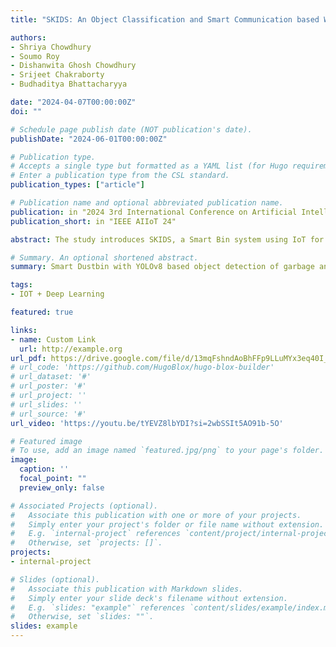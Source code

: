 ```yaml
---
title: "SKIDS: An Object Classification and Smart Communication based Waste Bin"

authors:
- Shriya Chowdhury 
- Soumo Roy
- Dishanwita Ghosh Chowdhury 
- Srijeet Chakraborty
- Budhaditya Bhattacharyya

date: "2024-04-07T00:00:00Z"
doi: ""

# Schedule page publish date (NOT publication's date).
publishDate: "2024-06-01T00:00:00Z"

# Publication type.
# Accepts a single type but formatted as a YAML list (for Hugo requirements).
# Enter a publication type from the CSL standard.
publication_types: ["article"]

# Publication name and optional abbreviated publication name.
publication: in "2024 3rd International Conference on Artificial Intelligence For Internet of Things (AIIoT)"
publication_short: in "IEEE AIIoT 24"

abstract: The study introduces SKIDS, a Smart Bin system using IoT for effective waste management. It utilizes YOLOv8 for object detection and classification, integrating a custom dataset. Firmata serves as a communication protocol between microcontrollers and host computers, with PyFirmata enabling Python interaction. Hardware includes a servo motor controlled by PyFirmata for classification of Plastic and Non-Plastic Waste, an ultrasonic sensor for distance measurement, and Arduino IDE for control. The system employs the Bluetooth Terminator app to alert garbage collection vehicles based on bin capacity. Integration of communication modules, sensors, and machine learning facilitates intelligent waste management and segregation. Experimental evaluation demonstrates the system’s ability to accurately categorize waste types and improve collection procedures compared to traditional methods. Performance metrics such as accuracy, precision, and recall validate its effectiveness in promoting sustainable urban environments through ML-based waste management.

# Summary. An optional shortened abstract.
summary: Smart Dustbin with YOLOv8 based object detection of garbage and smart segregation as recyclable and non recyclable waste

tags:
- IOT + Deep Learning

featured: true

links:
- name: Custom Link
  url: http://example.org
url_pdf: https://drive.google.com/file/d/13mqFshndAoBhFFp9LLuMYx3eq40I_ME-/view?usp=sharing
# url_code: 'https://github.com/HugoBlox/hugo-blox-builder'
# url_dataset: '#'
# url_poster: '#'
# url_project: ''
# url_slides: ''
# url_source: '#'
url_video: 'https://youtu.be/tYEVZ8lbYDI?si=2wbSSIt5AO91b-5O'

# Featured image
# To use, add an image named `featured.jpg/png` to your page's folder. 
image:
  caption: ''
  focal_point: ""
  preview_only: false

# Associated Projects (optional).
#   Associate this publication with one or more of your projects.
#   Simply enter your project's folder or file name without extension.
#   E.g. `internal-project` references `content/project/internal-project/index.md`.
#   Otherwise, set `projects: []`.
projects:
- internal-project

# Slides (optional).
#   Associate this publication with Markdown slides.
#   Simply enter your slide deck's filename without extension.
#   E.g. `slides: "example"` references `content/slides/example/index.md`.
#   Otherwise, set `slides: ""`.
slides: example
---
```

<!-- 
This work is driven by the results in my [previous paper](/publication/conference-paper/) on LLMs.

{{% callout note %}}
Create your slides in Markdown - click the *Slides* button to check out the example.
{{% /callout %}}

Add the publication's **full text** or **supplementary notes** here. You can use rich formatting such as including [code, math, and images](https://docs.hugoblox.com/content/writing-markdown-latex/). -->

